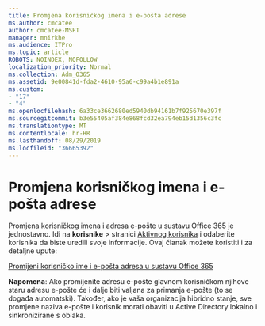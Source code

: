 ```yaml
---
title: Promjena korisničkog imena i e-pošta adrese
ms.author: cmcatee
author: cmcatee-MSFT
manager: mnirkhe
ms.audience: ITPro
ms.topic: article
ROBOTS: NOINDEX, NOFOLLOW
localization_priority: Normal
ms.collection: Adm_O365
ms.assetid: 9e00841d-fda2-4610-95a6-c99a4b1e891a
ms.custom:
- "17"
- "4"
ms.openlocfilehash: 6a33ce3662680ed5940db94161b7f925670e397f
ms.sourcegitcommit: b3e55405af384e868fcd32ea794eb15d1356c3fc
ms.translationtype: MT
ms.contentlocale: hr-HR
ms.lasthandoff: 08/29/2019
ms.locfileid: "36665392"
---
```

# <a name="change-a-users-name-and-email-address"></a>Promjena korisničkog imena i e-pošta adrese

Promjena korisničkog imena i adresa e-pošte u sustavu Office 365 je jednostavno. Idi na **korisnike** \> stranici [Aktivnog korisnika](https://go.microsoft.com/fwlink/p/?linkid=834822) i odaberite korisnika da biste uredili svoje informacije. Ovaj članak možete koristiti i za detaljne upute:
  
[Promijeni korisničko ime i e-pošta adresa u sustavu Office 365](https://docs.microsoft.com/office365/admin/add-users/change-a-user-name-and-email-address)
  
 **Napomena**: Ako promijenite adresu e-pošte glavnom korisničkom njihove staru adresu e-pošte će i dalje biti valjana za primanja e-pošte (to se događa automatski). Također, ako je vaša organizacija hibridno stanje, sve promjene naziva e-pošte i korisnik morati obaviti u Active Directory lokalno i sinkronizirane s oblaka.